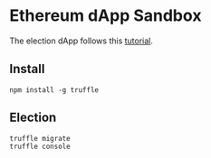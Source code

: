 # Ethereum dApp Sandbox

The election dApp follows this [tutorial](https://www.dappuniversity.com/articles/the-ultimate-ethereum-dapp-tutorial).

## Install
```
npm install -g truffle
```

## Election
```
truffle migrate
truffle console
```
